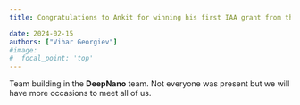 ```yaml
---
title: Congratulations to Ankit for winning his first IAA grant from the University of Glasgow

date: 2024-02-15
authors: ["Vihar Georgiev"]
#image:
#  focal_point: 'top'
---
```

<!--more-->

Team building in the **DeepNano**  team. Not everyone was present but we will have more occasions to meet all of us.

